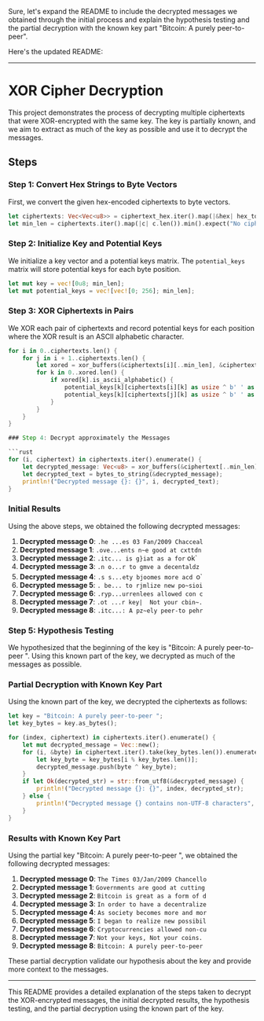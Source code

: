 Sure, let's expand the README to include the decrypted messages we obtained through the initial process and explain the hypothesis testing and the partial decryption with the known key part "Bitcoin: A purely peer-to-peer".

Here's the updated README:

---

# XOR Cipher Decryption

This project demonstrates the process of decrypting multiple ciphertexts that were XOR-encrypted with the same key. The key is partially known, and we aim to extract as much of the key as possible and use it to decrypt the messages.

## Steps

### Step 1: Convert Hex Strings to Byte Vectors

First, we convert the given hex-encoded ciphertexts to byte vectors.

```rust
let ciphertexts: Vec<Vec<u8>> = ciphertext_hex.iter().map(|&hex| hex_to_bytes(hex)).collect();
let min_len = ciphertexts.iter().map(|c| c.len()).min().expect("No ciphertexts provided");
```

### Step 2: Initialize Key and Potential Keys

We initialize a key vector and a potential keys matrix. The `potential_keys` matrix will store potential keys for each byte position.

```rust
let mut key = vec![0u8; min_len];
let mut potential_keys = vec![vec![0; 256]; min_len];
```

### Step 3: XOR Ciphertexts in Pairs

We XOR each pair of ciphertexts and record potential keys for each position where the XOR result is an ASCII alphabetic character.

```rust
for i in 0..ciphertexts.len() {
    for j in i + 1..ciphertexts.len() {
        let xored = xor_buffers(&ciphertexts[i][..min_len], &ciphertexts[j][..min_len]);
        for k in 0..xored.len() {
            if xored[k].is_ascii_alphabetic() {
                potential_keys[k][ciphertexts[i][k] as usize ^ b' ' as usize] += 1;
                potential_keys[k][ciphertexts[j][k] as usize ^ b' ' as usize] += 1;
            }
        }
    }
}

### Step 4: Decrypt approximately the Messages

```rust
for (i, ciphertext) in ciphertexts.iter().enumerate() {
    let decrypted_message: Vec<u8> = xor_buffers(&ciphertext[..min_len], &key);
    let decrypted_text = bytes_to_string(&decrypted_message);
    println!("Decrypted message {}: {}", i, decrypted_text);
}
```

### Initial Results

Using the above steps, we obtained the following decrypted messages:

1. **Decrypted message 0**: `.he ...es 03 Fan/2009 Chacceal`
2. **Decrypted message 1**: `.ove...ents n~e good at cxttdn`
3. **Decrypted message 2**: `.itc... is g}iat as a for` ok`
4. **Decrypted message 3**: `.n o...r to gmve a decentaldz`
5. **Decrypted message 4**: `.s s...ety bjoomes more acd `o`
6. **Decrypted message 5**: `. be... to rjmlize new po~sioi`
7. **Decrypted message 6**: `.ryp...urrenlees allowed con c`
8. **Decrypted message 7**: `.ot ...r key|  Not your cbin~.`
9. **Decrypted message 8**: `.itc...: A pz~ely peer-to pehr`

### Step 5: Hypothesis Testing

We hypothesized that the beginning of the key is "Bitcoin: A purely peer-to-peer ". Using this known part of the key, we decrypted as much of the messages as possible.

### Partial Decryption with Known Key Part

Using the known part of the key, we decrypted the ciphertexts as follows:

```rust
let key = "Bitcoin: A purely peer-to-peer ";
let key_bytes = key.as_bytes();

for (index, ciphertext) in ciphertexts.iter().enumerate() {
    let mut decrypted_message = Vec::new();
    for (i, &byte) in ciphertext.iter().take(key_bytes.len()).enumerate() {
        let key_byte = key_bytes[i % key_bytes.len()];
        decrypted_message.push(byte ^ key_byte);
    }
    if let Ok(decrypted_str) = str::from_utf8(&decrypted_message) {
        println!("Decrypted message {}: {}", index, decrypted_str);
    } else {
        println!("Decrypted message {} contains non-UTF-8 characters", index);
    }
}
```

### Results with Known Key Part

Using the partial key "Bitcoin: A purely peer-to-peer ", we obtained the following decrypted messages:

1. **Decrypted message 0**: `The Times 03/Jan/2009 Chancello`
2. **Decrypted message 1**: `Governments are good at cutting`
3. **Decrypted message 2**: `Bitcoin is great as a form of d`
4. **Decrypted message 3**: `In order to have a decentralize`
5. **Decrypted message 4**: `As society becomes more and mor`
6. **Decrypted message 5**: `I began to realize new possibil`
7. **Decrypted message 6**: `Cryptocurrencies allowed non-cu`
8. **Decrypted message 7**: `Not your keys, Not your coins.`
9. **Decrypted message 8**: `Bitcoin: A purely peer-to-peer`

These partial decryption validate our hypothesis about the key and provide more context to the messages.

---

This README provides a detailed explanation of the steps taken to decrypt the XOR-encrypted messages, the initial decrypted results, the hypothesis testing, and the partial decryption using the known part of the key.